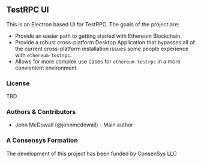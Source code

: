 ## TestRPC UI

This is an Electron based UI for TestRPC. The goals of the project are:

- Provide an easier path to getting started with Ethereum Blockchain.
- Provide a robust cross-platform Desktop Application that bypasses all of the current cross-platform installation issues some people experience with `ethereum-testrpc`.
- Allows for more complex use cases for `ethereum-testrpc` in a more convienient environment.


### License

TBD

### Authors & Contributors

- John McDowall (@johnmcdowall) - Main author

### A Consensys Formation

The development of this project has been funded by ConsenSys LLC
